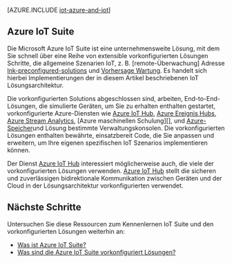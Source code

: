 <properties
 pageTitle="Azure-Lösungen für Internet der Dinge | Microsoft Azure"
 description="Einen Überblick über IoT auf Azure, einschließlich einer Stichprobe Lösungsarchitektur und deren Bedeutung Azure IoT Suite und vorkonfigurierten Lösungen"
 services=""
 suite="iot-suite"
 documentationCenter=""
 authors="dominicbetts"
 manager="timlt"
 editor=""/>

<tags
 ms.service="iot-suite"
 ms.devlang="na"
 ms.topic="get-started-article"
 ms.tgt_pltfrm="na"
 ms.workload="na"
 ms.date="08/09/2016"
 ms.author="dobett"/>

[AZURE.INCLUDE [iot-azure-and-iot](../../includes/iot-azure-and-iot.md)]

## <a name="azure-iot-suite"></a>Azure IoT Suite

Die Microsoft Azure IoT Suite ist eine unternehmensweite Lösung, mit dem Sie schnell über eine Reihe von extensible vorkonfigurierten Lösungen Schritte, die allgemeine Szenarien IoT, z. B. [remote-Überwachung] Adresse[ lnk-preconfigured-solutions] und [Vorhersage Wartung][lnk-predictive-maintenance]. Es handelt sich hierbei Implementierungen der in diesem Artikel beschriebenen IoT Lösungsarchitektur.

Die vorkonfigurierten Solutions abgeschlossen sind, arbeiten, End-to-End-Lösungen, die simulierte Geräten, um Sie zu erhalten enthalten gestartet, vorkonfigurierte Azure-Diensten wie [Azure IoT Hub][], [Azure Ereignis Hubs][], [Azure Stream Analytics][], [Azure maschinellen Schulung][], und [Azure-Speicher][]und Lösung bestimmte Verwaltungskonsolen. Die vorkonfigurierten Lösungen enthalten bewährte, einsatzbereit Code, die Sie anpassen und erweitern, um Ihre eigenen spezifischen IoT Szenarios implementieren können.

Der Dienst [Azure IoT Hub][] interessiert möglicherweise auch, die viele der vorkonfigurierten Lösungen verwenden. [Azure IoT Hub][] stellt die sicheren und zuverlässigen bidirektionale Kommunikation zwischen Geräten und der Cloud in der Lösungsarchitektur vorkonfigurierten verwendet.

## <a name="next-steps"></a>Nächste Schritte

Untersuchen Sie diese Ressourcen zum Kennenlernen IoT Suite und den vorkonfigurierten Lösungen weiterhin an:

- [Was ist Azure IoT Suite?][lnk-whatissuite]
- [Was sind die Azure IoT Suite vorkonfiguriert Lösungen?][lnk-whatarepreconfigured]

[lnk-whatissuite]: iot-suite-overview.md
[lnk-whatarepreconfigured]: iot-suite-what-are-preconfigured-solutions.md

[lnk-preconfigured-solutions]: iot-suite-getstarted-preconfigured-solutions.md
[Azure IoT Hub]: https://azure.microsoft.com/documentation/services/iot-hub/
[Azure Ereignis Hubs]: https://azure.microsoft.com/documentation/services/event-hubs/
[Azure Stream Analytics]: https://azure.microsoft.com/documentation/services/stream-analytics/
[Learning Azure-Computern]: https://azure.microsoft.com/documentation/services/machine-learning/
[Azure-Speicher]: https://azure.microsoft.com/documentation/services/storage/
[lnk-predictive-maintenance]: iot-suite-predictive-overview.md